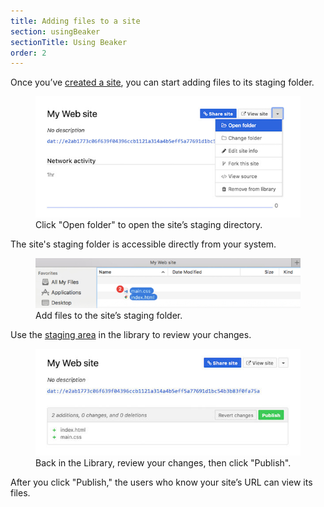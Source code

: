 ```yaml
---
title: Adding files to a site
section: usingBeaker
sectionTitle: Using Beaker
order: 2
---
```


Once you’ve [created a site](./create-a-site.html), you can start adding files to its staging folder.

<figure>
  <img class="screenshot" src="/img/docs/tour-new-site-publish1.jpg"/>
  <figcaption>Click "Open folder" to open the site’s staging directory.</figcaption>
</figure>

The site's staging folder is accessible directly from your system.

<figure>
  <img class="screenshot" src="/img/docs/tour-new-site-publish2.jpg"/>
  <figcaption>Add files to the site’s staging folder.</figcaption>
</figure>

Use the [staging area](./staging-area.html) in the library to review your changes.

<figure>
  <img class="screenshot" src="/img/docs/tour-new-site-publish3.jpg"/>
  <figcaption>
    Back in the Library, review your changes, then click "Publish".
  </figcaption>
</figure>

After you click "Publish," the users who know your site’s URL can view its files.
